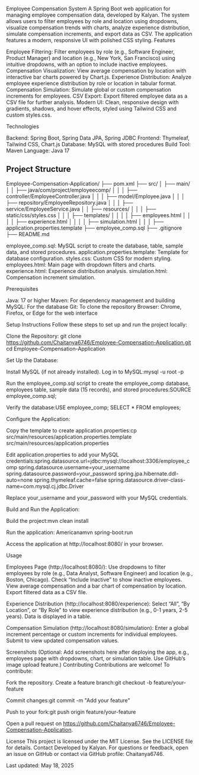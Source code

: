 Employee Compensation System
A Spring Boot web application for managing employee compensation data, developed by Kalyan. The system allows users to filter employees by role and location using dropdowns, visualize compensation trends with charts, analyze experience distribution, simulate compensation increments, and export data as CSV. The application features a modern, responsive UI with polished CSS styling.
Features

Employee Filtering: Filter employees by role (e.g., Software Engineer, Product Manager) and location (e.g., New York, San Francisco) using intuitive dropdowns, with an option to include inactive employees.
Compensation Visualization: View average compensation by location with interactive bar charts powered by Chart.js.
Experience Distribution: Analyze employee experience distribution by role or location in tabular format.
Compensation Simulation: Simulate global or custom compensation increments for employees.
CSV Export: Export filtered employee data as a CSV file for further analysis.
Modern UI: Clean, responsive design with gradients, shadows, and hover effects, styled using Tailwind CSS and custom styles.css.

Technologies

Backend: Spring Boot, Spring Data JPA, Spring JDBC
Frontend: Thymeleaf, Tailwind CSS, Chart.js
Database: MySQL with stored procedures
Build Tool: Maven
Language: Java 17

## Project Structure
Employee-Compensation-Application/
├── pom.xml
├── src/
│   ├── main/
│   │   ├── java/com/project/employeecomp/
│   │   │   ├── controller/EmployeeController.java
│   │   │   ├── model/Employee.java
│   │   │   ├── repository/EmployeeRepository.java
│   │   │   ├── service/EmployeeService.java
│   │   ├── resources/
│   │   │   ├── static/css/styles.css
│   │   │   ├── templates/
│   │   │   │   ├── employees.html
│   │   │   │   ├── experience.html
│   │   │   │   ├── simulation.html
│   │   │   ├── application.properties.template
├── employee_comp.sql
├── .gitignore
├── README.md


employee_comp.sql: MySQL script to create the database, table, sample data, and stored procedures.
application.properties.template: Template for database configuration.
styles.css: Custom CSS for modern styling.
employees.html: Main page with dropdown filters and charts.
experience.html: Experience distribution analysis.
simulation.html: Compensation increment simulation.

Prerequisites

Java: 17 or higher
Maven: For dependency management and building
MySQL: For the database
Git: To clone the repository
Browser: Chrome, Firefox, or Edge for the web interface

Setup Instructions
Follow these steps to set up and run the project locally:

Clone the Repository:
git clone https://github.com/Chaitanya6746/Employee-Compensation-Application.git
cd Employee-Compensation-Application


Set Up the Database:

Install MySQL (if not already installed).
Log in to MySQL:mysql -u root -p


Run the employee_comp.sql script to create the employee_comp database, employees table, sample data (15 records), and stored procedures:SOURCE employee_comp.sql;


Verify the database:USE employee_comp;
SELECT * FROM employees;




Configure the Application:

Copy the template to create application.properties:cp src/main/resources/application.properties.template src/main/resources/application.properties


Edit application.properties to add your MySQL credentials:spring.datasource.url=jdbc:mysql://localhost:3306/employee_comp
spring.datasource.username=your_username
spring.datasource.password=your_password
spring.jpa.hibernate.ddl-auto=none
spring.thymeleaf.cache=false
spring.datasource.driver-class-name=com.mysql.cj.jdbc.Driver

Replace your_username and your_password with your MySQL credentials.


Build and Run the Application:

Build the project:mvn clean install


Run the application: Americanamvn spring-boot:run


Access the application at http://localhost:8080/ in your browser.



Usage

Employees Page (http://localhost:8080/):
Use dropdowns to filter employees by role (e.g., Data Analyst, Software Engineer) and location (e.g., Boston, Chicago).
Check “Include Inactive” to show inactive employees.
View average compensation and a bar chart of compensation by location.
Export filtered data as a CSV file.


Experience Distribution (http://localhost:8080/experience):
Select “All”, “By Location”, or “By Role” to view experience distribution (e.g., 0-1 years, 2-5 years).
Data is displayed in a table.


Compensation Simulation (http://localhost:8080/simulation):
Enter a global increment percentage or custom increments for individual employees.
Submit to view updated compensation values.



Screenshots
(Optional: Add screenshots here after deploying the app, e.g., employees page with dropdowns, chart, or simulation table. Use GitHub’s image upload feature.)
Contributing
Contributions are welcome! To contribute:

Fork the repository.
Create a feature branch:git checkout -b feature/your-feature


Commit changes:git commit -m "Add your feature"


Push to your fork:git push origin feature/your-feature


Open a pull request on https://github.com/Chaitanya6746/Employee-Compensation-Application.

License
This project is licensed under the MIT License. See the LICENSE file for details.
Contact
Developed by Kalyan. For questions or feedback, open an issue on GitHub or contact via GitHub profile: Chaitanya6746.

Last updated: May 18, 2025
